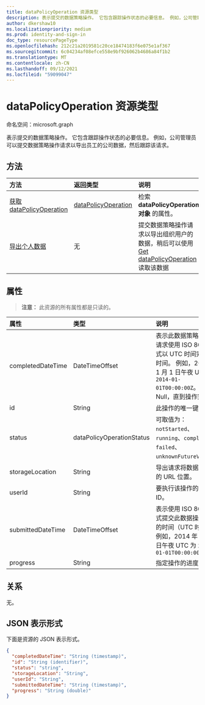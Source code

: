 ```yaml
---
title: dataPolicyOperation 资源类型
description: 表示提交的数据策略操作。 它包含跟踪操作状态的必要信息。 例如，公司管理员可以提交数据策略操作请求以导出员工的公司数据，然后跟踪该请求。
author: dkershaw10
ms.localizationpriority: medium
ms.prod: identity-and-sign-in
doc_type: resourcePageType
ms.openlocfilehash: 212c21a2019581c20ce18474183f6e075e1af367
ms.sourcegitcommit: 6c04234af08efce558e9bf926062b4686a84f1b2
ms.translationtype: MT
ms.contentlocale: zh-CN
ms.lasthandoff: 09/12/2021
ms.locfileid: "59099047"
---
```

# <a name="datapolicyoperation-resource-type"></a>dataPolicyOperation 资源类型

命名空间：microsoft.graph

表示提交的数据策略操作。 它包含跟踪操作状态的必要信息。 例如，公司管理员可以提交数据策略操作请求以导出员工的公司数据，然后跟踪该请求。

## <a name="methods"></a>方法

| 方法           | 返回类型    |说明|
|:---------------|:--------|:----------|
|[获取 dataPolicyOperation](../api/datapolicyoperation-get.md) | [dataPolicyOperation](datapolicyoperation.md) |检索 **dataPolicyOperation 对象** 的属性。|
|[导出个人数据](../api/user-exportpersonaldata.md) | 无 |提交数据策略操作请求以导出组织用户的数据，稍后可以使用[Get dataPolicyOperation](../api/datapolicyoperation-get.md)读取该数据|

## <a name="properties"></a>属性

> **注意：** 此资源的所有属性都是只读的。

| 属性     | 类型   |说明|
|:---------------|:--------|:----------|
|completedDateTime|DateTimeOffset|表示此数据策略操作的请求使用 ISO 8601 格式以 UTC 时间完成的时间。 例如，2014 年 1 月 1 日午夜 UTC 为 `2014-01-01T00:00:00Z`。 Null，直到操作完成。|
|id|String| 此操作的唯一键。 |
|status|dataPolicyOperationStatus| 可取值为：`notStarted`、`running`、`complete`、`failed`、`unknownFutureValue`。|
|storageLocation|String|导出请求将数据导出到的 URL 位置。|
|userId|String|要执行该操作的用户的 ID。|
|submittedDateTime|DateTimeOffset|表示使用 ISO 8601 格式提交此数据操作请求的时间（UTC 时间）。 例如，2014 年 1 月 1 日午夜 UTC 为 `2014-01-01T00:00:00Z`|
|progress|String|指定操作的进度。|

## <a name="relationships"></a>关系
无。


## <a name="json-representation"></a>JSON 表示形式

下面是资源的 JSON 表示形式。

<!-- {
  "blockType": "resource",
  "optionalProperties": [

  ],
  "@odata.type": "microsoft.graph.dataPolicyOperation"
}-->

```json
{
  "completedDateTime": "String (timestamp)",
  "id": "String (identifier)",
  "status": "string",
  "storageLocation": "String",
  "userId": "String",
  "submittedDateTime": "String (timestamp)", 
  "progress": "String (double)"
}

```

<!-- uuid: 8fcb5dbc-d5aa-4681-8e31-b001d5168d79
2015-10-25 14:57:30 UTC -->
<!-- {
  "type": "#page.annotation",
  "description": "dataPolicyOperation resource",
  "keywords": "",
  "section": "documentation",
  "tocPath": ""
}-->


